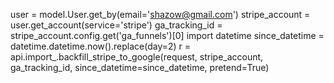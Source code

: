 user = model.User.get_by(email='shazow@gmail.com')
stripe_account = user.get_account(service='stripe')
ga_tracking_id = stripe_account.config.get('ga_funnels')[0]
import datetime
since_datetime = datetime.datetime.now().replace(day=2)
r = api.import_.backfill_stripe_to_google(request, stripe_account, ga_tracking_id, since_datetime=since_datetime, pretend=True)
